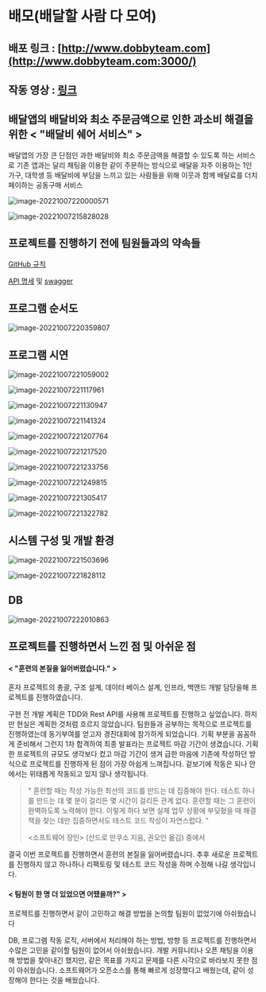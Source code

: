 # 배모(배달할 사람 다 모여)

## 배포 링크 : [http://www.dobbyteam.com](http://www.dobbyteam.com:3000/)

## 작동 영상 : [링크](https://www.youtube.com/watch?v=JGtewURwX1c)

## **배달앱의 배달비와 최소 주문금액으로 인한 과소비 해결을 위한 < "배달비 쉐어 서비스" >**

배달앱의 가장 큰 단점인 과한 배달비와 최소 주문금액을 해결할 수 있도록 하는 서비스로 기존 앱과는 달리 채팅을 이용한 같이 주문하는 방식으로 배달을 자주 이용하는 1인 가구, 대학생 등 배달비에 부담을 느끼고 있는 사람들을 위해 이웃과 함께 배달료를 더치페이하는 공동구매 서비스

![image-20221007220000571](./Document/images/image-20221007220000571.png)

![image-20221007215828028](./Document/images/image-20221007215828028.png)



## 프로젝트를 진행하기 전에 팀원들과의 약속들

[GitHub 규칙](./Document/Github-Rules.md)

[API 명세](./Document/HTTP-API-명세.md) 및 [swagger](http://34.195.94.5:2999/swagger-ui/index.html#/)



## 프로그램 순서도

![image-20221007220359807](./Document/images/image-20221007220359807.png)

## 프로그램 시연

![image-20221007221059002](./Document/images/image-20221007221059002.png)

![image-20221007221117961](./Document/images/image-20221007221117961.png)

![image-20221007221130947](./Document/images/image-20221007221130947.png)

![image-20221007221141324](./Document/images/image-20221007221141324.png)

![image-20221007221207764](./Document/images/image-20221007221207764.png)

![image-20221007221217520](./Document/images/image-20221007221217520.png)

![image-20221007221233756](./Document/images/image-20221007221233756.png)

![image-20221007221249815](./Document/images/image-20221007221249815.png)

![image-20221007221305417](./Document/images/image-20221007221305417.png)

![image-20221007221322782](./Document/images/image-20221007221322782.png)

## 시스템 구성 및 개발 환경

![image-20221007221503696](./Document/images/image-20221007221503696.png)

![image-20221007221828112](./Document/images/image-20221007221828112.png)

## DB

![image-20221007222010863](./Document/images/image-20221007222010863.png)



## 프로젝트를 진행하면서 느낀 점 및 아쉬운 점

#### < "훈련의 본질을 잃어버렸습니다." >

혼자 프로젝트의 총괄, 구조 설계, 데이터 베이스 설계, 인프라, 백앤드 개발 담당을해 프로젝트를 진행하였습니다.

구현 전 개발 계획은 TDD와 Rest API를 사용해 프로젝트를 진행하고 싶었습니다. 하지만 현실은 계획한 것처럼 흐르지 않았습니다. 팀원들과 공부하는 목적으로 프로젝트를 진행하였는데 동기부여를 얻고자 경진대회에 참가하게 되었습니다. 기획 부분을 꼼꼼하게 준비해서 그런지 1차 합격하여 최종 발표라는 프로젝트 마감 기간이 생겼습니다. 기획한 프로젝트의 규모도 생각보다 컸고 마감 기간이 생겨 급한 마음에 기존에 작성하던 방식으로 프로젝트를 진행하게 된 점이 가장 아쉽게 느껴집니다. 겉보기에 작동은 되나 안에서는 위태롭게 작동되고 있지 않나 생각됩니다.



> " 훈련할 때는 작성 가능한 최선의 코드를 만드는 데 집중해야 한다. 테스트 하나를 만드는 데 몇 분이 걸리든 몇 시간이 걸리든 관계 없다. 훈련할 때는 그 훈련이 완벽하도록 노력해야 한다. 이렇게 하다 보면 실제 업무 상황에 부딪혔을 때 해결책을 찾는 데만 집중하면서도 테스트 코드 작성이 자연스럽다. "
>
> <소프트웨어 장인> (산드로 만쿠소 지음, 권오인 옮김) 중에서

결국 이번 프로젝트를 진행하면서 훈련의 본질을 잃어버렸습니다. 추후 새로운 프로젝트를 진행하지 않고 하나하나 리팩토링 및 테스트 코드 작성을 하며 수정해 나갈 생각입니다.



#### < 팀원이 한 명 더 있었으면 어땠을까?" >

프로젝트를 진행하면서 같이 고민하고 해결 방법을 논의할 팀원이 없었기에 아쉬웠습니다

DB, 프로그램 작동 로직, 서버에서 처리해야 하는 방법, 방향 등 프로젝트를 진행하면서 수많은 고민을 같이할 팀원이 없어서 아쉬웠습니다. 개발 커뮤니티나 오픈 채팅을 이용해 방법을 찾아내긴 했지만, 같은 목표를 가지고 문제를 다른 시각으로 바라보지 못한 점이 아쉬웠습니다.
소프트웨어가 오픈소스를 통해 빠르게 성장했다고 배웠는데, 같이 성장해야 한다는 것을 배웠습니다.
